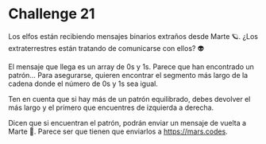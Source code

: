 # Challenge 21

Los elfos están recibiendo mensajes binarios extraños desde Marte 🪐. 
¿Los extraterrestres están tratando de comunicarse con ellos? 👽

El mensaje que llega es un array de 0s y 1s. Parece que han encontrado un patrón… 
Para asegurarse, quieren encontrar el segmento más largo de la cadena donde el número de 0s y 1s sea igual.

Ten en cuenta que si hay más de un patrón equilibrado, debes devolver 
el más largo y el primero que encuentres de izquierda a derecha.

Dicen que si encuentran el patrón, podrán enviar un mensaje de vuelta a Marte 🚀. 
Parece ser que tienen que enviarlos a https://mars.codes. 
